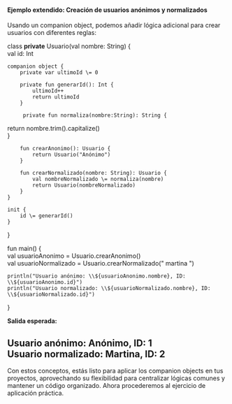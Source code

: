 #### **Ejemplo extendido: Creación de usuarios anónimos y normalizados**

Usando un companion object, podemos añadir lógica adicional para crear usuarios con diferentes reglas:

class **private** Usuario(val nombre: String) {  
    val id: Int

    companion object {  
        private var ultimoId \= 0

        private fun generarId(): Int {  
            ultimoId++  
            return ultimoId  
        }

		 private fun normaliza(nombre:String): String {  
  return nombre.trim().capitalize()  
		 }

        fun crearAnonimo(): Usuario {  
            return Usuario("Anónimo")  
        }

        fun crearNormalizado(nombre: String): Usuario {  
            val nombreNormalizado \= normaliza(nombre)  
            return Usuario(nombreNormalizado)  
        }  
    }

    init {  
        id \= generarId()  
    }  
}

fun main() {  
    val usuarioAnonimo \= Usuario.crearAnonimo()  
    val usuarioNormalizado \= Usuario.crearNormalizado("   martina   ")

    println("Usuario anónimo: \\${usuarioAnonimo.nombre}, ID: \\${usuarioAnonimo.id}")  
    println("Usuario normalizado: \\${usuarioNormalizado.nombre}, ID: \\${usuarioNormalizado.id}")  
}

**Salida esperada:**

Usuario anónimo: Anónimo, ID: 1  
Usuario normalizado: Martina, ID: 2  
---

Con estos conceptos, estás listo para aplicar los companion objects en tus proyectos, aprovechando su flexibilidad para centralizar lógicas comunes y mantener un código organizado. Ahora procederemos al ejercicio de aplicación práctica.

